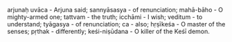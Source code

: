 arjunaḥ uvāca - Arjuna said; sannyāsasya - of renunciation; mahā-bāho - O mighty-armed one; tattvam - the truth; icchāmi - I wish; veditum - to understand; tyāgasya - of renunciation; ca - also; hṛṣīkeśa - O master of the senses; pṛthak - differently; keśi-niṣūdana - O killer of the Keśī demon.
